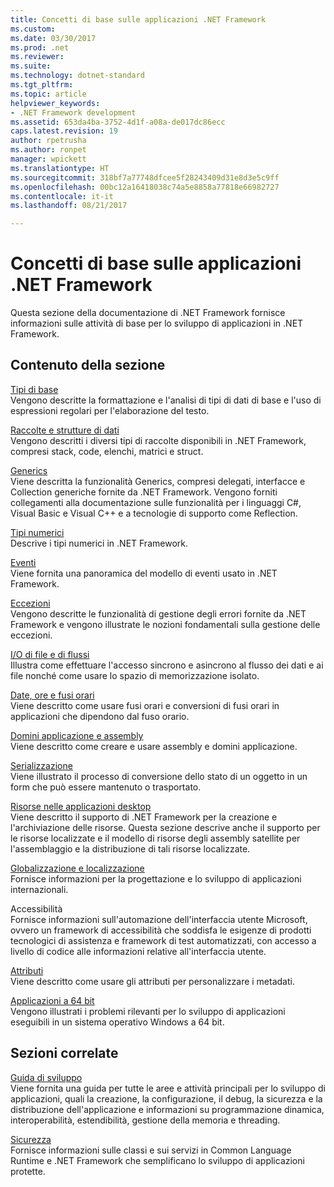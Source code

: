 ```yaml
---
title: Concetti di base sulle applicazioni .NET Framework
ms.custom: 
ms.date: 03/30/2017
ms.prod: .net
ms.reviewer: 
ms.suite: 
ms.technology: dotnet-standard
ms.tgt_pltfrm: 
ms.topic: article
helpviewer_keywords:
- .NET Framework development
ms.assetid: 653da4ba-3752-4d1f-a08a-de017dc86ecc
caps.latest.revision: 19
author: rpetrusha
ms.author: ronpet
manager: wpickett
ms.translationtype: HT
ms.sourcegitcommit: 318bf7a77748dfcee5f28243409d31e8d3e5c9ff
ms.openlocfilehash: 00bc12a16418038c74a5e8858a77818e66982727
ms.contentlocale: it-it
ms.lasthandoff: 08/21/2017

---
```

# <a name="net-framework-application-essentials"></a>Concetti di base sulle applicazioni .NET Framework
Questa sezione della documentazione di .NET Framework fornisce informazioni sulle attività di base per lo sviluppo di applicazioni in .NET Framework.  
  
## <a name="in-this-section"></a>Contenuto della sezione  
 [Tipi di base](../../docs/standard/base-types/index.md)  
 Vengono descritte la formattazione e l'analisi di tipi di dati di base e l'uso di espressioni regolari per l'elaborazione del testo.  
  
 [Raccolte e strutture di dati](../../docs/standard/collections/index.md)  
 Vengono descritti i diversi tipi di raccolte disponibili in .NET Framework, compresi stack, code, elenchi, matrici e struct.  
  
 [Generics](../../docs/standard/generics/index.md)  
 Viene descritta la funzionalità Generics, compresi delegati, interfacce e Collection generiche fornite da .NET Framework. Vengono forniti collegamenti alla documentazione sulle funzionalità per i linguaggi C#, Visual Basic e Visual C++ e a tecnologie di supporto come Reflection.  
  
 [Tipi numerici](../../docs/standard/numerics.md)  
 Descrive i tipi numerici in .NET Framework.  
  
 [Eventi](../../docs/standard/events/index.md)  
 Viene fornita una panoramica del modello di eventi usato in .NET Framework.  
  
 [Eccezioni](../../docs/standard/exceptions/index.md)  
 Vengono descritte le funzionalità di gestione degli errori fornite da .NET Framework e vengono illustrate le nozioni fondamentali sulla gestione delle eccezioni.  
  
 [I/O di file e di flussi](../../docs/standard/io/index.md)  
 Illustra come effettuare l'accesso sincrono e asincrono al flusso dei dati e ai file nonché come usare lo spazio di memorizzazione isolato.  
  
 [Date, ore e fusi orari](../../docs/standard/datetime/index.md)  
 Viene descritto come usare fusi orari e conversioni di fusi orari in applicazioni che dipendono dal fuso orario.  
  
 [Domini applicazione e assembly](../../docs/framework/app-domains/index.md)  
 Viene descritto come creare e usare assembly e domini applicazione.  
  
 [Serializzazione](../../docs/standard/serialization/index.md)  
 Viene illustrato il processo di conversione dello stato di un oggetto in un form che può essere mantenuto o trasportato.  
  
 [Risorse nelle applicazioni desktop](../../docs/framework/resources/index.md)  
 Viene descritto il supporto di .NET Framework per la creazione e l'archiviazione delle risorse. Questa sezione descrive anche il supporto per le risorse localizzate e il modello di risorse degli assembly satellite per l'assemblaggio e la distribuzione di tali risorse localizzate.  
  
 [Globalizzazione e localizzazione](../../docs/standard/globalization-localization/index.md)  
 Fornisce informazioni per la progettazione e lo sviluppo di applicazioni internazionali.  
  
 Accessibilità  
 Fornisce informazioni sull'automazione dell'interfaccia utente Microsoft, ovvero un framework di accessibilità che soddisfa le esigenze di prodotti tecnologici di assistenza e framework di test automatizzati, con accesso a livello di codice alle informazioni relative all'interfaccia utente.  
  
 [Attributi](../../docs/standard/attributes/index.md)  
 Viene descritto come usare gli attributi per personalizzare i metadati.  
  
 [Applicazioni a 64 bit](../../docs/framework/64-bit-apps.md)  
 Vengono illustrati i problemi rilevanti per lo sviluppo di applicazioni eseguibili in un sistema operativo Windows a 64 bit.  
  
## <a name="related-sections"></a>Sezioni correlate  
 [Guida di sviluppo](../../docs/framework/development-guide.md)  
 Viene fornita una guida per tutte le aree e attività principali per lo sviluppo di applicazioni, quali la creazione, la configurazione, il debug, la sicurezza e la distribuzione dell'applicazione e informazioni su programmazione dinamica, interoperabilità, estendibilità, gestione della memoria e threading.  
  
 [Sicurezza](../../docs/standard/security/index.md)  
 Fornisce informazioni sulle classi e sui servizi in Common Language Runtime e .NET Framework che semplificano lo sviluppo di applicazioni protette.

